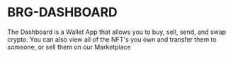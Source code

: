 # BRG-DASHBOARD
The Dashboard is a Wallet App that allows you to buy, sell, send, and swap crypto. You can also view all of the NFT's you own and transfer them to someone, or sell them on our Marketplace
